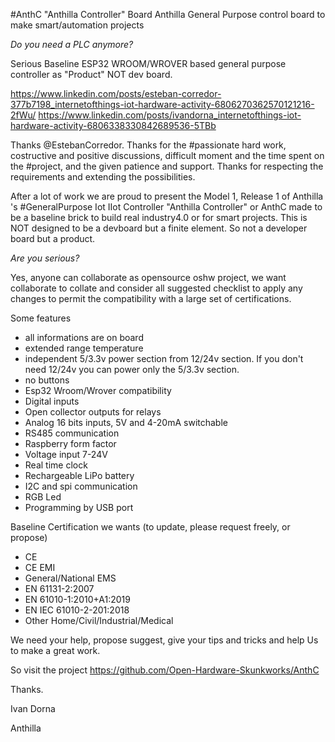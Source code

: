 #AnthC
"Anthilla Controller" Board
Anthilla General Purpose control board to make smart/automation projects

*Do you need a PLC anymore?*

Serious Baseline ESP32 WROOM/WROVER based general purpose controller as "Product" NOT dev board.

https://www.linkedin.com/posts/esteban-corredor-377b7198_internetofthings-iot-hardware-activity-6806270362570121216-2fWu/
https://www.linkedin.com/posts/ivandorna_internetofthings-iot-hardware-activity-6806338330842689536-5TBb

Thanks @EstebanCorredor. Thanks for the #passionate hard work, costructive and positive discussions, difficult moment and the time spent on the #project, and the given patience and support. Thanks for respecting the requirements and extending the possibilities.

After a lot of work we are proud to present the Model 1, Release 1 of Anthilla 's #GeneralPurpose Iot IIot Controller "Anthilla Controller" or AnthC made to be a baseline brick to build real industry4.0 or for smart projects. This is NOT designed to be a devboard but a finite element. So not a developer board but a product.

*Are you serious?*

Yes, anyone can collaborate as opensource oshw project, we want collaborate to collate and consider all suggested checklist to apply any changes to permit the compatibility with a large set of certifications.

Some features
- all informations are on board
- extended range temperature
- independent 5/3.3v power section from 12/24v section. If you don't need 12/24v you can power only the 5/3.3v section.
- no buttons
- Esp32 Wroom/Wrover compatibility
- Digital inputs
- Open collector outputs for relays
- Analog 16 bits inputs, 5V and 4-20mA switchable
- RS485 communication
- Raspberry form factor
- Voltage input 7-24V
- Real time clock
- Rechargeable LiPo battery
- I2C and spi communication
- RGB Led
- Programming by USB port

Baseline Certification we wants (to update, please request freely, or propose)

- CE
- CE EMI
- General/National EMS
- EN 61131-2:2007
- EN 61010-1:2010+A1:2019
- EN IEC 61010-2-201:2018
- Other Home/Civil/Industrial/Medical

We need your help, propose suggest, give your tips and tricks and help Us to make a great work.

So visit the project https://github.com/Open-Hardware-Skunkworks/AnthC

Thanks.

Ivan Dorna

Anthilla
